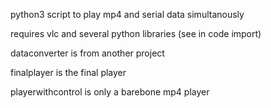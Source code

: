 python3 script to play mp4 and serial data simultanously

requires vlc and several python libraries (see in code import)

dataconverter is from another project

finalplayer is the final player

playerwithcontrol is only a barebone mp4 player
